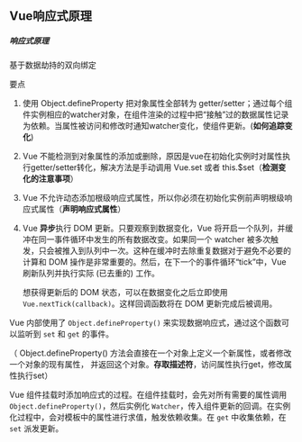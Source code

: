 ## Vue响应式原理

##### 响应式原理

基于数据劫持的双向绑定

要点

1. 使用 Object.defineProperty 把对象属性全部转为 getter/setter；通过每个组件实例相应的watcher对象，在组件渲染的过程中把“接触”过的数据属性记录为依赖。当属性被访问和修改时通知watcher变化，使组件更新。(**如何追踪变化**)

2. Vue 不能检测到对象属性的添加或删除，原因是vue在初始化实例时对属性执行getter/setter转化，解决方法是手动调用 Vue.set 或者 this.$set（**检测变化的注意事项**）

3. Vue 不允许动态添加根级响应式属性，所以你必须在初始化实例前声明根级响应式属性（**声明响应式属性**）

4. Vue **异步**执行 DOM 更新。只要观察到数据变化，Vue 将开启一个队列，并缓冲在同一事件循环中发生的所有数据改变。如果同一个 watcher 被多次触发，只会被推入到队列中一次。这种在缓冲时去除重复数据对于避免不必要的计算和 DOM 操作是非常重要的。然后，在下一个的事件循环“tick”中，Vue 刷新队列并执行实际 (已去重的) 工作。

   想获得更新后的 DOM 状态，可以在数据变化之后立即使用 `Vue.nextTick(callback)`。这样回调函数将在 DOM 更新完成后被调用。

   

Vue 内部使用了 `Object.defineProperty()` 来实现数据响应式，通过这个函数可以监听到 `set` 和 `get` 的事件。

（ Object.defineProperty() 方法会直接在一个对象上定义一个新属性，或者修改一个对象的现有属性， 并返回这个对象。**存取描述符**，访问属性执行get，修改属性执行set）



 Vue 组件挂载时添加响应式的过程。在组件挂载时，会先对所有需要的属性调用 `Object.defineProperty()`，然后实例化 `Watcher`，传入组件更新的回调。在实例化过程中，会对模板中的属性进行求值，触发依赖收集。在 `get` 中收集依赖，在 `set` 派发更新。